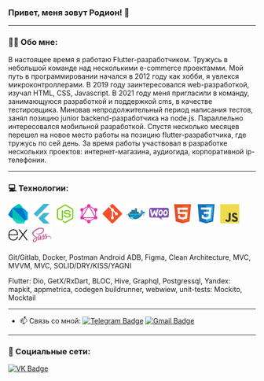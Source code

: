 ### Привет, меня зовут Родион! 👋

---

### :man_technologist: Обо мне:

В настоящее время я работаю Flutter-разработчиком. Тружусь в небольшой команде над несколькими e-commerce проектамми. Мой путь в программировании начался в 2012 году как хобби, я увлекся микроконтроллерами. В 2019 году заинтересовался web-разработкой, изучал HTML, CSS, Javascript. В 2021 году меня пригласили в команду, занимающуюся разработкой и поддержкой cms, в качестве тестировщика. Миновав непродолжительный период написания тестов, занял позицию junior backend-разработчика на node.js. Параллельно интересовался мобильной разработкой. Спустя несколько месяцев перешел на новое место работы на позицию flutter-разработчика, где тружусь по сей день. За время работы участвовал в разработке нескольких проектов: интернет-магазина, аудиогида, корпоративной ip-телефонии.



---

### 💻 Технологии:

<div>
  <img src="https://github.com/devicons/devicon/blob/master/icons/dart/dart-original.svg" title="dart" alt="git" width="40" height="40"/>&nbsp
  <img src="https://github.com/devicons/devicon/blob/master/icons/flutter/flutter-plain.svg" title="flutter" alt="git" width="40" height="40"/>&nbsp
  <img src="https://github.com/devicons/devicon/blob/master/icons/nodejs/nodejs-original.svg" title="nodejs" alt="nodejs" width="40" height="40"/>&nbsp
  <img src="https://github.com/devicons/devicon/blob/master/icons/graphql/graphql-plain.svg" title="graphql" alt="nodejs" width="40" height="40"/>&nbsp
  <img src="https://github.com/devicons/devicon/blob/master/icons/git/git-original.svg" title="git" alt="git" width="40" height="40"/>&nbsp
  <img src="https://github.com/devicons/devicon/blob/master/icons/docker/docker-original.svg" title="docker" alt="git" width="40" height="40"/>&nbsp
  <img src="https://github.com/devicons/devicon/blob/master/icons/woocommerce/woocommerce-original.svg" title="woocommerce" alt="woocommerce" width="40" height="40"/>&nbsp
  <img src="https://github.com/devicons/devicon/blob/master/icons/html5/html5-original.svg" title="html5" alt="html5" width="40" height="40"/>&nbsp
  <img src="https://github.com/devicons/devicon/blob/master/icons/css3/css3-original.svg" title="css" alt="css" width="40" height="40"/>&nbsp
  <img src="https://github.com/devicons/devicon/blob/master/icons/javascript/javascript-original.svg" title="javascript" alt="javascript" width="40" height="40"/>&nbsp
  <img src="https://github.com/devicons/devicon/blob/master/icons/express/express-original.svg" title="express" alt="express" width="40" height="40"/>&nbsp
  <img src="https://github.com/devicons/devicon/blob/master/icons/sass/sass-original.svg" title="sass/scss" alt="sass/scss" width="40" height="40"/>&nbsp;
  
  <!-- <img src="https://github.com/devicons/devicon/blob/master/icons/redux/redux-original.svg" title="redux" alt="redux" width="40" height="40"/>&nbsp; -->

  
  
</div>

Git/Gitlab, Docker, Postman Android ADB, Figma, Clean Architecture, MVC, MVVM, MVC, SOLID/DRY/KISS/YAGNI

Flutter: Dio, GetX/RxDart, BLOC, Hive, Graphql, Postgressql, Yandex: mapkit, appmetrica, codegen buildrunner, webwiew, unit-tests: Mockito, Mocktail



---

- :mailbox: Связь со мной: [![Telegram Badge](https://img.shields.io/badge/-ingriodin-blue?style=flat&logo=Telegram&logoColor=white)](https://t.me/ingriodin) [![Gmail Badge](https://img.shields.io/badge/-Gmail-red?style=flat&logo=Gmail&logoColor=white)](mailto:ingriodin@gmail.com)

- ---

### 🤝 Социальные сети:

<div id="badges">
    <a href="https://vk.com/rodrigoz" target="_blank">
      <img src="https://cdn-icons-png.flaticon.com/512/145/145813.png" width="40" height="40" alt="VK Badge"/>
    </a>

  </div>


<!--
**Ro200ok/Ro200ok** is a ✨ _special_ ✨ repository because its `README.md` (this file) appears on your GitHub profile.

Here are some ideas to get you started:

- 🔭 I’m currently working on ...
- 🌱 I’m currently learning ...
- 👯 I’m looking to collaborate on ...
- 🤔 I’m looking for help with ...
- 💬 Ask me about ...
- 📫 How to reach me: ...
- 😄 Pronouns: ...
- ⚡ Fun fact: ...
-->
